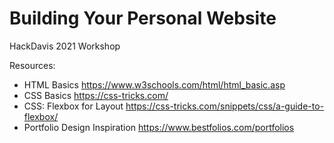 # Building Your Personal Website

HackDavis 2021 Workshop

Resources:
- HTML Basics
https://www.w3schools.com/html/html_basic.asp 
- CSS Basics
https://css-tricks.com/ 
- CSS: Flexbox for Layout
https://css-tricks.com/snippets/css/a-guide-to-flexbox/
- Portfolio Design Inspiration
https://www.bestfolios.com/portfolios  
